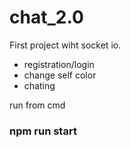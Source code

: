 # chat_2.0


First project wiht socket io. 
* registration/login
* change self color
* chating

run from cmd
### npm run start

